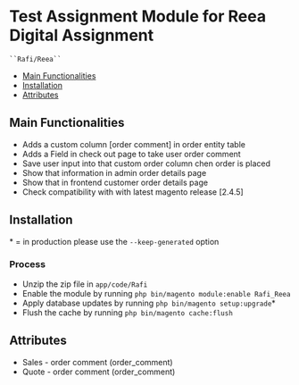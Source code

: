 # Test Assignment Module for Reea Digital Assignment

    ``Rafi/Reea``

 - [Main Functionalities](#markdown-header-main-functionalities)
 - [Installation](#markdown-header-installation)
 - [Attributes](#markdown-header-attributes)


## Main Functionalities
- Adds a custom column [order comment] in order entity table
- Adds a Field in check out page to take user order comment
- Save user input into that custom order column chen order is placed
- Show that information in admin order details page
- Show that in frontend customer order details page
- Check compatibility with with latest magento release [2.4.5]
## Installation
\* = in production please use the `--keep-generated` option

### Process

 - Unzip the zip file in `app/code/Rafi`
 - Enable the module by running `php bin/magento module:enable Rafi_Reea`
 - Apply database updates by running `php bin/magento setup:upgrade`\*
 - Flush the cache by running `php bin/magento cache:flush`



## Attributes

 - Sales - order comment (order_comment)
 - Quote - order comment (order_comment)

